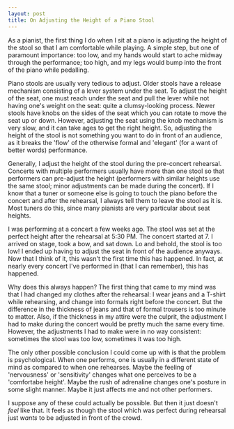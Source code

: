 ```yaml
---
layout: post
title: On Adjusting the Height of a Piano Stool
---
```


As a pianist, the first thing I do when I sit at a piano is adjusting the height
of the stool so that I am comfortable while playing. A simple step, but one of
paramount importance: too low, and my hands would start to ache midway through
the performance; too high, and my legs would bump into the front of the piano
while pedalling.

Piano stools are usually very tedious to adjust. Older stools have a release
mechanism consisting of a lever system under the seat. To adjust the height of
the seat, one must reach under the seat and pull the lever while not having
one's weight on the seat: quite a clumsy-looking process. Newer stools have
knobs on the sides of the seat which you can rotate to move the seat up or down.
However, adjusting the seat using the knob mechanism is very slow, and it can
take ages to get the right height. So, adjusting the height of the stool is not
something you want to do in front of an audience, as it breaks the 'flow' of the
otherwise formal and 'elegant' (for a want of better words) performance.

Generally, I adjust the height of the stool during the pre-concert rehearsal.
Concerts with multiple performers usually have more than one stool so that
performers can pre-adjust the height (performers with similar heights use the
same stool; minor adjustments can be made during the concert). If I know that a
tuner or someone else is going to touch the piano before the concert and after
the rehearsal, I always tell them to leave the stool as it is. Most tuners do
this, since many pianists are very particular about seat heights.

I was performing at a concert a few weeks ago. The stool was set at the perfect
height after the rehearsal at 5:30 PM. The concert started at 7. I arrived on
stage, took a bow, and sat down. Lo and behold, the stool is too low! I ended up
having to adjust the seat in front of the audience anyways. Now that I think of
it, this wasn't the first time this has happened. In fact, at nearly every
concert I've performed in (that I can remember), this has happened.

Why does this always happen? The first thing that came to my mind was that I had
changed my clothes after the rehearsal: I wear jeans and a T-shirt while
rehearsing, and change into formals right before the concert. But the difference
in the thickness of jeans and that of formal trousers is too minute to matter.
Also, if the thickness in my attire were the culprit, the adjustment I had to
make during the concert would be pretty much the same every time. However, the
adjustments I had to make were in no way consistent: sometimes the stool was too
low, sometimes it was too high.

The only other possible conclusion I could come up with is that the problem is
psychological. When one performs, one is usually in a different state of mind as
compared to when one rehearses. Maybe the feeling of 'nervousness' or
'sensitivity' changes what one perceives to be a 'comfortabe height'. Maybe the
rush of adrenaline changes one's posture in some slight manner. Maybe it just
affects me and not other performers.

I suppose any of these could actually be possible. But then it just doesn't
_feel_ like that. It feels as though the stool which was perfect during
rehearsal just _wants_ to be adjusted in front of the crowd.
